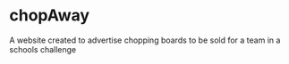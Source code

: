 # chopAway
A website created to advertise chopping boards to be sold for a team in a schools challenge
